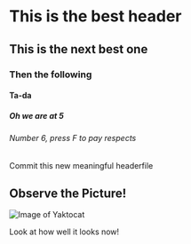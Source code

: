 # This is the best header 
## This is the next best one
### Then the following
#### Ta-da
##### Oh we are at 5
###### Number 6, press F to pay respects

Commit this new meaningful headerfile

## Observe the Picture!
![Image of Yaktocat](https://octodex.github.com/images/yaktocat.png)

Look at how well it looks now!
